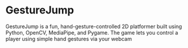 # GestureJump
GestureJump is a fun, hand-gesture-controlled 2D platformer built using Python, OpenCV, MediaPipe, and Pygame. The game lets you control a player using simple hand gestures via your webcam
